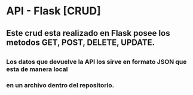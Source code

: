 # API - Flask [CRUD]
## Este crud esta realizado en Flask posee los metodos GET, POST, DELETE, UPDATE.
##
### Los datos que devuelve la API los sirve en formato JSON que esta de manera local 
### en un archivo dentro del repositorio. 
